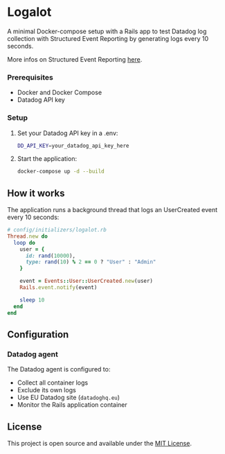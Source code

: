 # Logalot

A minimal Docker-compose setup with a Rails app to test Datadog log collection with Structured Event Reporting by generating logs every 10 seconds.

More infos on Structured Event Reporting [here](https://github.com/rails/rails/pull/55334/files#diff-b62185ac41b8fd41482706d038907fd8b570b2aaa3ad535cddb409173827bb03).

### Prerequisites

- Docker and Docker Compose
- Datadog API key

### Setup

1. Set your Datadog API key in a .env:

   ```bash
   DD_API_KEY=your_datadog_api_key_here
   ```

2. Start the application:

   ```bash
   docker-compose up -d --build
   ```

## How it works

The application runs a background thread that logs an UserCreated event every 10 seconds:

```ruby
# config/initializers/logalot.rb
Thread.new do
  loop do
    user = {
      id: rand(10000),
      type: rand(10) % 2 == 0 ? "User" : "Admin"
    }

    event = Events::User::UserCreated.new(user)
    Rails.event.notify(event)

    sleep 10
  end
end
```

## Configuration

### Datadog agent

The Datadog agent is configured to:

- Collect all container logs
- Exclude its own logs
- Use EU Datadog site (`datadoghq.eu`)
- Monitor the Rails application container

## License

This project is open source and available under the [MIT License](LICENSE).
